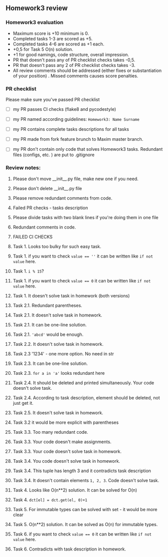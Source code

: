 ## Homework3 review

### Homework3 evaluation
- Maximum score is +10 minimum is 0.
- Completed tasks 1-3 are scored as +5.
- Completed tasks 4-6 are scored as +1 each.
- +0,5 for Task 5 O(n) solution. 
- +1 for good namings, code structure, overall impression.
- PR that doesn't pass any of PR checklist checks takes -0,5.
- PR that doesn't pass any 2 of PR checklist checks takes -3.
- All review comments should be addressed (either fixes or 
substantiation of your position) . Missed comments causes score 
penalties.

### PR checklist
Please make sure you've passed PR checklist
- [ ] my PR passes CI checks (flake8 and pycodestyle)
- [ ] my PR named according guidelines: `Homework3: Name Surname`
- [ ] my PR contains complete tasks descriptions for all tasks
- [ ] my PR made from fork feature brunch to Maxim master branch.
- [ ] my PR don't contain only code that solves Homework3 tasks.
Redundant files (configs, etc. ) are put to .gitignore


### Review notes:
1. Please don't move \_\_init__.py file, make new one if you need.
2. Please don't delete \_\_init__.py file
3. Please remove redundant comments from code.
4. Failed PR checks - tasks description
5. Please divide tasks with two blank lines if you're doing them in one file
6. Redundant comments in code.
7. FAILED CI CHECKS

8. Task 1. Looks too bulky for such easy task. 
9. Task 1. if you want to check `value == ''` it can be written like `if not value` here.
10. Task 1. `i % 15`?
11. Task 1. if you want to check `value == 0` it can be written like `if not value` here.
12. Task 1. It doesn't solve task in homework (both versions)

13. Task 2.1. Redundant parentheses.
14. Task 2.1. It doesn't solve task in homework. 
15. Task 2.1. It can be one-line solution. 
16. Task 2.1. `'abcd'` would be enough.
17. Task 2.2. It doesn't solve task in homework. 
18. Task 2.3 '1234' - one more option. No need in str
19. Task 2.3. It can be one-line solution.
20. Task 2.3. `for a in 'a'` looks redundant here
21. Task 2.4. It should be deleted and printed simultaneously. Your code doesn't solve task.
22. Task 2.4. According to task description, element should be deleted, not just get it.
23. Task 2.5. It doesn't solve task in homework.

24. Task 3.2 it would be more explicit with parentheses
25. Task 3.3. Too many redundant code.
26. Task 3.3. Your code doesn't make assignments.
27. Task 3.3. Your code doesn't solve task in homework.
28. Task 3.4. You code doesn't solve task in homework.
29. Task 3.4. This tuple has length 3 and it contradicts task description
30. Task 3.4. It doesn't contain elements `1, 2, 3`. Code doesn't solve task.  

31. Task 4. Looks like O(n**2) solution. It can be solved for O(n)
32. Task 4. `dct[el] = dct.get(el, 0)+1`

33. Task 5. For immutable types can be solved with set - it would be more clear
34. Task 5. O(n**2) solution. It can be solved as O(n) for immutable types. 

35. Task 6. if you want to check `value == 0` it can be written like `if not value` here.
36. Task 6. Contradicts with task description in homework.






